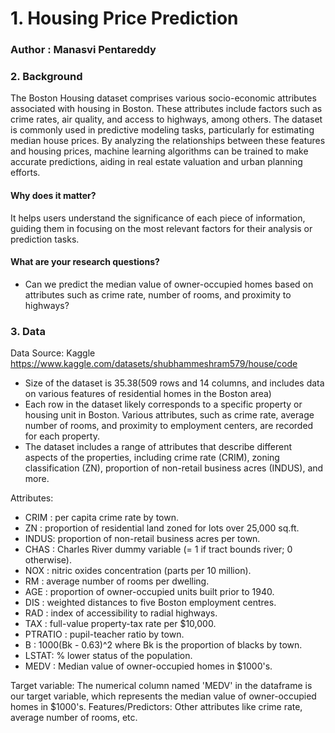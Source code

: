 # 1. Housing Price Prediction
### Author : Manasvi Pentareddy

### 2. Background
The Boston Housing dataset comprises various socio-economic attributes associated with housing in Boston. These attributes include factors such as crime rates, air quality, and access to highways, among others. The dataset is commonly used in predictive modeling tasks, particularly for estimating median house prices. By analyzing the relationships between these features and housing prices, machine learning algorithms can be trained to make accurate predictions, aiding in real estate valuation and urban planning efforts.

#### Why does it matter?

It helps users understand the significance of each piece of information, guiding them in focusing on the most relevant factors for their analysis or prediction tasks.

#### What are your research questions?

* Can we predict the median value of owner-occupied homes based on attributes such as crime rate, number of rooms, and proximity to highways?
  
### 3. Data
Data Source: Kaggle
https://www.kaggle.com/datasets/shubhammeshram579/house/code

* Size of the dataset is 35.38(509 rows and 14 columns, and includes data on various features of residential homes in the Boston area)
* Each row in the dataset likely corresponds to a specific property or housing unit in Boston. Various attributes, such as crime rate, average number of rooms, and proximity to employment centers, are recorded for each property.
* The dataset includes a range of attributes that describe different aspects of the properties, including crime rate (CRIM), zoning classification (ZN), proportion of non-retail business acres (INDUS), and more.

Attributes:
* CRIM : per capita crime rate by town.
* ZN : proportion of residential land zoned for lots over 25,000 sq.ft.
* INDUS: proportion of non-retail business acres per town.
* CHAS : Charles River dummy variable (= 1 if tract bounds river; 0 otherwise).
* NOX : nitric oxides concentration (parts per 10 million).
* RM : average number of rooms per dwelling.
* AGE : proportion of owner-occupied units built prior to 1940.
* DIS : weighted distances to five Boston employment centres.
* RAD : index of accessibility to radial highways.
* TAX : full-value property-tax rate per $10,000.
* PTRATIO : pupil-teacher ratio by town.
* B : 1000(Bk - 0.63)^2 where Bk is the proportion of blacks by town.
* LSTAT: % lower status of the population.
* MEDV : Median value of owner-occupied homes in $1000's.

Target variable: The numerical column named 'MEDV' in the dataframe is our target variable, which represents the median value of owner-occupied homes in $1000's.
Features/Predictors: Other attributes like crime rate, average number of rooms, etc.
